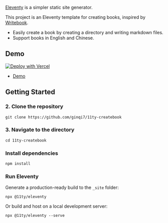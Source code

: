 [Eleventy](https://github.com/11ty/eleventy) is a simpler static site generator.

This project is an Eleventy template for creating books, inspired by [Writebook](https://once.com/writebook).

- Easily create a book by creating a directory and writing markdown files.
- Support books in English and Chinese.

## Demo

[![Deploy with Vercel](https://vercel.com/button)](https://vercel.com/new/clone?repository-url=https%3A%2F%2Fgithub.com%2Fginqi7%2-11ty-createbook)

- [Demo](https://11ty-createbook.vercel.app)

## Getting Started

### 2. Clone the repository

```
git clone https://github.com/ginqi7/11ty-createbook
```

### 3. Navigate to the directory

```
cd 11ty-createbook
```

### Install dependencies

```
npm install
```

### Run Eleventy

Generate a production-ready build to the `_site` folder:

```
npx @11ty/eleventy
```

Or build and host on a local development server:

```
npx @11ty/eleventy --serve
```
